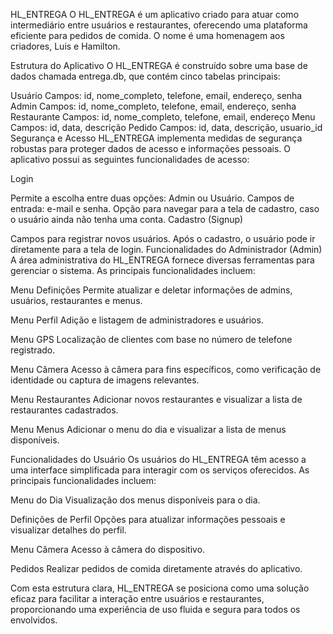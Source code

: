 HL_ENTREGA
O HL_ENTREGA é um aplicativo criado para atuar como intermediário entre usuários e restaurantes, oferecendo uma plataforma eficiente para pedidos de comida. O nome é uma homenagem aos criadores, Luis e Hamilton.

Estrutura do Aplicativo
O HL_ENTREGA é construído sobre uma base de dados chamada entrega.db, que contém cinco tabelas principais:

Usuário
Campos: id, nome_completo, telefone, email, endereço, senha
Admin
Campos: id, nome_completo, telefone, email, endereço, senha
Restaurante
Campos: id, nome_completo, telefone, email, endereço
Menu
Campos: id, data, descrição
Pedido
Campos: id, data, descrição, usuario_id
Segurança e Acesso
HL_ENTREGA implementa medidas de segurança robustas para proteger dados de acesso e informações pessoais. O aplicativo possui as seguintes funcionalidades de acesso:

Login

Permite a escolha entre duas opções: Admin ou Usuário.
Campos de entrada: e-mail e senha.
Opção para navegar para a tela de cadastro, caso o usuário ainda não tenha uma conta.
Cadastro (Signup)

Campos para registrar novos usuários.
Após o cadastro, o usuário pode ir diretamente para a tela de login.
Funcionalidades do Administrador (Admin)
A área administrativa do HL_ENTREGA fornece diversas ferramentas para gerenciar o sistema. As principais funcionalidades incluem:

Menu Definições
Permite atualizar e deletar informações de admins, usuários, restaurantes e menus.

Menu Perfil
Adição e listagem de administradores e usuários.

Menu GPS
Localização de clientes com base no número de telefone registrado.

Menu Câmera
Acesso à câmera para fins específicos, como verificação de identidade ou captura de imagens relevantes.

Menu Restaurantes
Adicionar novos restaurantes e visualizar a lista de restaurantes cadastrados.

Menu Menus
Adicionar o menu do dia e visualizar a lista de menus disponíveis.

Funcionalidades do Usuário
Os usuários do HL_ENTREGA têm acesso a uma interface simplificada para interagir com os serviços oferecidos. As principais funcionalidades incluem:

Menu do Dia
Visualização dos menus disponíveis para o dia.

Definições de Perfil
Opções para atualizar informações pessoais e visualizar detalhes do perfil.

Menu Câmera
Acesso à câmera do dispositivo.

Pedidos
Realizar pedidos de comida diretamente através do aplicativo.

Com esta estrutura clara, HL_ENTREGA se posiciona como uma solução eficaz para facilitar a interação entre usuários e restaurantes, proporcionando uma experiência de uso fluida e segura para todos os envolvidos.

